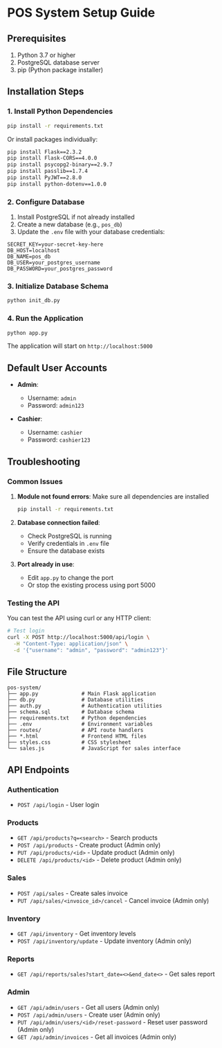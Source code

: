# POS System Setup Guide

## Prerequisites

1. Python 3.7 or higher
2. PostgreSQL database server
3. pip (Python package installer)

## Installation Steps

### 1. Install Python Dependencies

```bash
pip install -r requirements.txt
```

Or install packages individually:
```bash
pip install Flask==2.3.2
pip install Flask-CORS==4.0.0
pip install psycopg2-binary==2.9.7
pip install passlib==1.7.4
pip install PyJWT==2.8.0
pip install python-dotenv==1.0.0
```

### 2. Configure Database

1. Install PostgreSQL if not already installed
2. Create a new database (e.g., `pos_db`)
3. Update the `.env` file with your database credentials:

```env
SECRET_KEY=your-secret-key-here
DB_HOST=localhost
DB_NAME=pos_db
DB_USER=your_postgres_username
DB_PASSWORD=your_postgres_password
```

### 3. Initialize Database Schema

```bash
python init_db.py
```

### 4. Run the Application

```bash
python app.py
```

The application will start on `http://localhost:5000`

## Default User Accounts

- **Admin**: 
  - Username: `admin`
  - Password: `admin123`
  
- **Cashier**: 
  - Username: `cashier`
  - Password: `cashier123`

## Troubleshooting

### Common Issues

1. **Module not found errors**: Make sure all dependencies are installed
   ```bash
   pip install -r requirements.txt
   ```

2. **Database connection failed**: 
   - Check PostgreSQL is running
   - Verify credentials in `.env` file
   - Ensure the database exists

3. **Port already in use**:
   - Edit `app.py` to change the port
   - Or stop the existing process using port 5000

### Testing the API

You can test the API using curl or any HTTP client:

```bash
# Test login
curl -X POST http://localhost:5000/api/login \
  -H "Content-Type: application/json" \
  -d '{"username": "admin", "password": "admin123"}'
```

## File Structure

```
pos-system/
├── app.py              # Main Flask application
├── db.py               # Database utilities
├── auth.py             # Authentication utilities
├── schema.sql          # Database schema
├── requirements.txt    # Python dependencies
├── .env                # Environment variables
├── routes/             # API route handlers
├── *.html              # Frontend HTML files
├── styles.css          # CSS stylesheet
└── sales.js            # JavaScript for sales interface
```

## API Endpoints

### Authentication
- `POST /api/login` - User login

### Products
- `GET /api/products?q=<search>` - Search products
- `POST /api/products` - Create product (Admin only)
- `PUT /api/products/<id>` - Update product (Admin only)
- `DELETE /api/products/<id>` - Delete product (Admin only)

### Sales
- `POST /api/sales` - Create sales invoice
- `PUT /api/sales/<invoice_id>/cancel` - Cancel invoice (Admin only)

### Inventory
- `GET /api/inventory` - Get inventory levels
- `POST /api/inventory/update` - Update inventory (Admin only)

### Reports
- `GET /api/reports/sales?start_date=<>&end_date<>` - Get sales report

### Admin
- `GET /api/admin/users` - Get all users (Admin only)
- `POST /api/admin/users` - Create user (Admin only)
- `PUT /api/admin/users/<id>/reset-password` - Reset user password (Admin only)
- `GET /api/admin/invoices` - Get all invoices (Admin only)